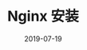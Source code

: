 ---
title: "Nginx 安装"
layout: post
categories: nginx
date: 2019-07-19
updated: 2019-07-19
comments: true
---